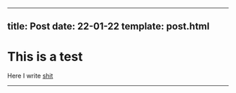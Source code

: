 ---
title: Post
date: 22-01-22
template: post.html
----
# This is a test

Here I write [shit](https://google.com)

----